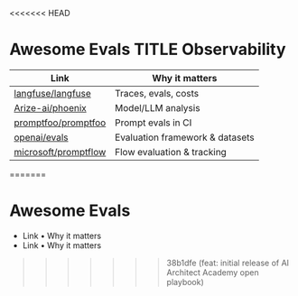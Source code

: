 <<<<<<< HEAD
# Awesome Evals TITLE Observability

| Link | Why it matters |
|---|---|
| [langfuse/langfuse](https://github.com/langfuse/langfuse) | Traces, evals, costs |
| [Arize-ai/phoenix](https://github.com/Arize-ai/phoenix) | Model/LLM analysis |
| [promptfoo/promptfoo](https://github.com/promptfoo/promptfoo) | Prompt evals in CI |
| [openai/evals](https://github.com/openai/evals) | Evaluation framework & datasets |
| [microsoft/promptflow](https://github.com/microsoft/promptflow) | Flow evaluation & tracking |
=======
# Awesome Evals
- Link • Why it matters
- Link • Why it matters
>>>>>>> 38b1dfe (feat: initial release of AI Architect Academy open playbook)
